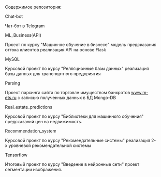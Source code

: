 Содержимое репозитория:

Chat-bot

Чат-бот в Telegram

ML_Business(API) 

Проект по курсу "Машинное обучение в бизнесе" модель предсказания оттока клиентов реализация API на основе Flask

MySQL

Курсовой проект по курсу "Релляционные базы данных" реализация базы данных для транспортного предприятия

Parsing

Проект парсинга сайта по торговле имуществом банкротов www.m-ets.ru с записью полученных данных в БД Mongo-DB

Real_estate_predictions

Курсовой проект по курсу "Библиотеки для машинного обучения" предсказаний цен на недвижимость.

Recommendation_system 

Курсовой проект по курсу "Рекомендательные системы" реализация 2-х уровневой рекомендательной системы

Tensorflow

Итоговый проект по курсу "Введение в нейронные сети" проект сегментации изображения.
